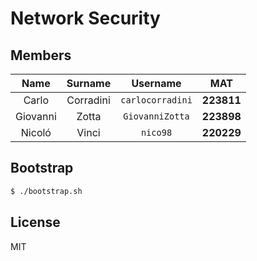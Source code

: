 ﻿# Network Security

## Members

|   Name   |  Surname  |     Username     |    MAT     |
| :------: | :-------: | :--------------: | :--------: |
|  Carlo   | Corradini | `carlocorradini` | **223811** |
| Giovanni |   Zotta   | `GiovanniZotta`  | **223898** |
|  Nicoló  |   Vinci   |     `nico98`     | **220229** |

## Bootstrap

```bash
$ ./bootstrap.sh
```
## License

MIT
